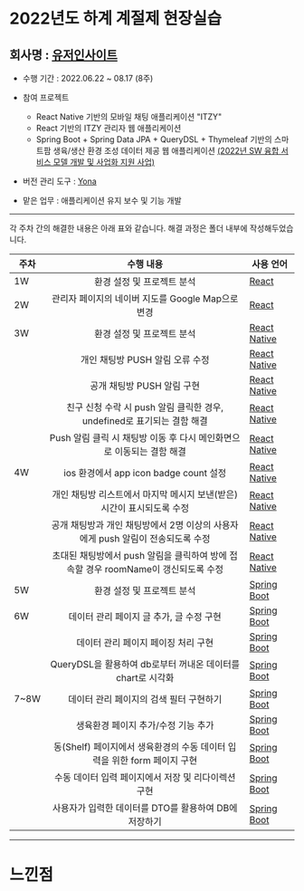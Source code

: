 # 2022년도 하계 계절제 현장실습
 <h2> 회사명 : <a href = "https://userinsight.co.kr/"> 유저인사이트 </a> </h2>

 * 수행 기간 : 2022.06.22 ~ 08.17 (8주)
 
 * 참여 프로젝트  
   * React Native 기반의 모바일 채팅 애플리케이션 "ITZY"
   * React 기반의 ITZY 관리자 웹 애플리케이션
   * Spring Boot + Spring Data JPA + QueryDSL + Thymeleaf 기반의 스마트팜 생육/생산 환경 조성 데이터 제공 웹 애플리케이션 <a href = "https://www.bizinfo.go.kr/web/lay1/bbs/S1T122C128/AS/74/view.do?pblancId=PBLN_000000000075234&cpage=26&rows=15&condition=&keyword=&hashCode=">(2022년 SW 융합 서비스 모델 개발 및 사업화 지원 사업)</a>
  * 버전 관리 도구 : <a href="https://yona.io/">Yona</a> 
  * 맡은 업무 : 애플리케이션 유지 보수 및 기능 개발
------------
각 주차 간의 해결한 내용은 아래 표와 같습니다.
해결 과정은 폴더 내부에 작성해두었습니다.

| 주차 | 수행 내용 | 사용 언어 |
|---|:----------------:|-------|
|1W| 환경 설정 및 프로젝트 분석 | <a href = "https://ko.reactjs.org/docs/getting-started.html"> React </a> |
|2W| 관리자 페이지의 네이버 지도를 Google Map으로 변경 | <a href = "https://ko.reactjs.org/docs/getting-started.html"> React </a> |
|3W| 환경 설정 및 프로젝트 분석 |<a href = "https://reactnative.dev/docs/getting-started"> React Native </a>|
|| 개인 채팅방 PUSH 알림 오류 수정 |<a href = "https://reactnative.dev/docs/getting-started"> React Native </a>|
|| 공개 채팅방 PUSH 알림 구현 |<a href = "https://reactnative.dev/docs/getting-started"> React Native </a>|
|| 친구 신청 수락 시 push 알림 클릭한 경우, undefined로 표기되는 결함 해결 |<a href = "https://reactnative.dev/docs/getting-started"> React Native </a>|
|| Push 알림 클릭 시 채팅방 이동 후 다시 메인화면으로 이동되는 결함 해결 |<a href = "https://reactnative.dev/docs/getting-started"> React Native </a>|
|4W| ios 환경에서 app icon badge count 설정 |<a href = "https://reactnative.dev/docs/getting-started"> React Native </a>|
|| 개인 채팅방 리스트에서 마지막 메시지 보낸(받은)시간이 표시되도록 수정 |<a href = "https://reactnative.dev/docs/getting-started"> React Native </a>|
|| 공개 채팅방과 개인 채팅방에서 2명 이상의 사용자에게 push 알림이 전송되도록 수정 |<a href = "https://reactnative.dev/docs/getting-started"> React Native </a>|
|| 초대된 채팅방에서 push 알림을 클릭하여 방에 접속할 경우 roomName이 갱신되도록 수정 |<a href = "https://reactnative.dev/docs/getting-started"> React Native </a>|
|5W| 환경 설정 및 프로젝트 분석 | <a href = "https://spring.io/projects/spring-boot"> Spring Boot </a> |
|6W| 데이터 관리 페이지 글 추가, 글 수정 구현 | <a href = "https://spring.io/projects/spring-boot"> Spring Boot </a> |
|| 데이터 관리 페이지 페이징 처리 구현 | <a href = "https://spring.io/projects/spring-boot"> Spring Boot </a> |
|| QueryDSL을 활용하여 db로부터 꺼내온 데이터를 chart로 시각화 | <a href = "https://spring.io/projects/spring-boot"> Spring Boot </a> |
|7~8W| 데이터 관리 페이지의 검색 필터 구현하기 | <a href = "https://spring.io/projects/spring-boot"> Spring Boot </a> |
|| 생육환경 페이지 추가/수정 기능 추가 | <a href = "https://spring.io/projects/spring-boot"> Spring Boot </a> |
|| 동(Shelf) 페이지에서 생육환경의 수동 데이터 입력을 위한 form 페이지 구현 | <a href = "https://spring.io/projects/spring-boot"> Spring Boot </a> |
|| 수동 데이터 입력 페이지에서 저장 및 리다이렉션 구현 | <a href = "https://spring.io/projects/spring-boot"> Spring Boot </a> |
|| 사용자가 입력한 데이터를 DTO를 활용하여 DB에 저장하기 | <a href = "https://spring.io/projects/spring-boot"> Spring Boot </a> |
------------
# 느낀점




   
